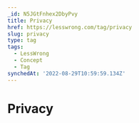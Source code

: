 ```yaml
---
_id: N5JGtFnhex2DbyPvy
title: Privacy
href: https://lesswrong.com/tag/privacy
slug: privacy
type: tag
tags:
  - LessWrong
  - Concept
  - Tag
synchedAt: '2022-08-29T10:59:59.134Z'
---
```

# Privacy

